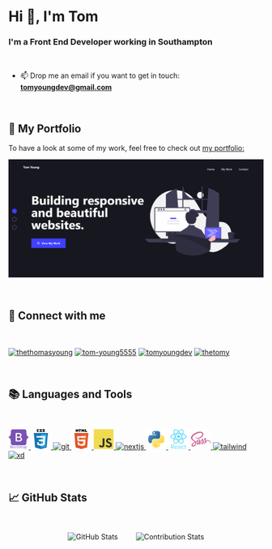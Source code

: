 <h1>Hi 👋, I'm Tom</h1>
<h3>I'm a Front End Developer working in Southampton</h3>
<br>

- 📫 Drop me an email if you want to get in touch: **tomyoungdev@gmail.com** 

<br>

## 🎨 My Portfolio

To have a look at some of my work, feel free to check out [my portfolio:](https://tom-young-portfolio.vercel.app/ 'Live Site')

<p float="left">
  <img src="https://github.com/TheThomasY/portfolio/blob/main/screenshots/screenshot-GIF-desktop.gif">
</p>

<br>

## 👋 Connect with me

<br>
<p align="left">
<a href="https://twitter.com/thethomasyoung" target="blank"><img align="center" src="https://raw.githubusercontent.com/rahuldkjain/github-profile-readme-generator/master/src/images/icons/Social/twitter.svg" alt="thethomasyoung" height="30" width="40" /></a>
<a href="https://linkedin.com/in/tom-young5555" target="blank"><img align="center" src="https://raw.githubusercontent.com/rahuldkjain/github-profile-readme-generator/master/src/images/icons/Social/linked-in-alt.svg" alt="tom-young5555" height="30" width="40" /></a>
<a href="https://instagram.com/tomyoungdev" target="blank"><img align="center" src="https://raw.githubusercontent.com/rahuldkjain/github-profile-readme-generator/master/src/images/icons/Social/instagram.svg" alt="tomyoungdev" height="30" width="40" /></a>
  <a href="https://dev.to/thetomy" target="blank"><img align="center" src="https://raw.githubusercontent.com/rahuldkjain/github-profile-readme-generator/master/src/images/icons/Social/devto.svg" alt="thetomy" height="30" width="40" /></a>
</p>

<br>

## 📚 Languages and Tools

<br>

<p align="left"> <a href="https://getbootstrap.com" target="_blank" rel="noreferrer"> <img src="https://raw.githubusercontent.com/devicons/devicon/master/icons/bootstrap/bootstrap-plain-wordmark.svg" alt="bootstrap" width="40" height="40"/> </a> <a href="https://www.w3schools.com/css/" target="_blank" rel="noreferrer"> <img src="https://raw.githubusercontent.com/devicons/devicon/master/icons/css3/css3-original-wordmark.svg" alt="css3" width="40" height="40"/> </a> <a href="https://git-scm.com/" target="_blank" rel="noreferrer"> <img src="https://www.vectorlogo.zone/logos/git-scm/git-scm-icon.svg" alt="git" width="40" height="40"/> </a> <a href="https://www.w3.org/html/" target="_blank" rel="noreferrer"> <img src="https://raw.githubusercontent.com/devicons/devicon/master/icons/html5/html5-original-wordmark.svg" alt="html5" width="40" height="40"/> </a> <a href="https://developer.mozilla.org/en-US/docs/Web/JavaScript" target="_blank" rel="noreferrer"> <img src="https://raw.githubusercontent.com/devicons/devicon/master/icons/javascript/javascript-original.svg" alt="javascript" width="40" height="40"/> </a> <a href="https://nextjs.org/" target="_blank" rel="noreferrer"> <img src="https://cdn.worldvectorlogo.com/logos/nextjs-2.svg" alt="nextjs" width="40" height="40"/> </a> <a href="https://www.python.org" target="_blank" rel="noreferrer"> <img src="https://raw.githubusercontent.com/devicons/devicon/master/icons/python/python-original.svg" alt="python" width="40" height="40"/> </a> <a href="https://reactjs.org/" target="_blank" rel="noreferrer"> <img src="https://raw.githubusercontent.com/devicons/devicon/master/icons/react/react-original-wordmark.svg" alt="react" width="40" height="40"/> </a> <a href="https://sass-lang.com" target="_blank" rel="noreferrer"> <img src="https://raw.githubusercontent.com/devicons/devicon/master/icons/sass/sass-original.svg" alt="sass" width="40" height="40"/> </a> <a href="https://tailwindcss.com/" target="_blank" rel="noreferrer"> <img src="https://www.vectorlogo.zone/logos/tailwindcss/tailwindcss-icon.svg" alt="tailwind" width="40" height="40"/> </a> <a href="https://www.adobe.com/products/xd.html" target="_blank" rel="noreferrer"> <img src="https://cdn.worldvectorlogo.com/logos/adobe-xd.svg" alt="xd" width="40" height="40"/> </a> </p>

<br>

## 📈 GitHub Stats

<br>

<p align="center">
  <img alt="GitHub Stats" src="https://github-readme-stats.vercel.app/api?username=thethomasy&show_icons=true&theme=dark&locale=en" width="45%">
&nbsp; &nbsp; &nbsp; &nbsp;
  <img alt="Contribution Stats" src="https://github-readme-streak-stats.herokuapp.com/?user=thethomasy&theme=dark" width="45%">
</p>

<br>
